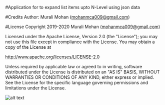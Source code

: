 
#Application for to expand list items upto N-Level using json data

#Credits Author: Murali Mohan (mohanmca009@gmail.com)



#License Copyright 2019-2020 Murali Mohan (mohanmca009@gmail.com)

Licensed under the Apache License, Version 2.0 (the "License"); you may not use this file except in compliance with the License. You may obtain a copy of the License at

http://www.apache.org/licenses/LICENSE-2.0

Unless required by applicable law or agreed to in writing, software distributed under the License is distributed on an "AS IS" BASIS, WITHOUT WARRANTIES OR CONDITIONS OF ANY KIND, either express or implied. See the License for the specific language governing permissions and limitations under the License.

![alt text](https://github.com/moidamurali/MulitLevelExpandView/master/images/Expand_List_NLevel.gif)